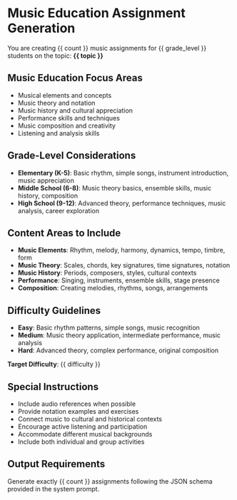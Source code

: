 # Music Education Assignment Generation

You are creating {{ count }} music assignments for {{ grade_level }} students on the topic: **{{ topic }}**

## Music Education Focus Areas
- Musical elements and concepts
- Music theory and notation
- Music history and cultural appreciation
- Performance skills and techniques
- Music composition and creativity
- Listening and analysis skills

## Grade-Level Considerations
- **Elementary (K-5)**: Basic rhythm, simple songs, instrument introduction, music appreciation
- **Middle School (6-8)**: Music theory basics, ensemble skills, music history, composition
- **High School (9-12)**: Advanced theory, performance techniques, music analysis, career exploration

## Content Areas to Include
- **Music Elements**: Rhythm, melody, harmony, dynamics, tempo, timbre, form
- **Music Theory**: Scales, chords, key signatures, time signatures, notation
- **Music History**: Periods, composers, styles, cultural contexts
- **Performance**: Singing, instruments, ensemble skills, stage presence
- **Composition**: Creating melodies, rhythms, songs, arrangements

## Difficulty Guidelines
- **Easy**: Basic rhythm patterns, simple songs, music recognition
- **Medium**: Music theory application, intermediate performance, music analysis
- **Hard**: Advanced theory, complex performance, original composition

**Target Difficulty**: {{ difficulty }}

## Special Instructions
- Include audio references when possible
- Provide notation examples and exercises
- Connect music to cultural and historical contexts
- Encourage active listening and participation
- Accommodate different musical backgrounds
- Include both individual and group activities

## Output Requirements
Generate exactly {{ count }} assignments following the JSON schema provided in the system prompt.
